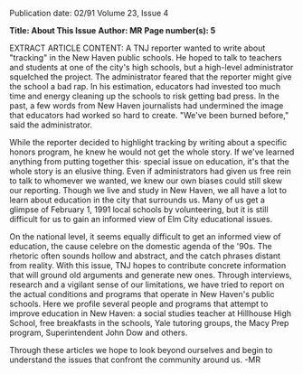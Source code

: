 Publication date: 02/91
Volume 23, Issue 4

**Title: About This Issue**
**Author: MR**
**Page number(s): 5**

EXTRACT ARTICLE CONTENT:
A TNJ reporter wanted to write about 
"tracking" in the New Haven public schools. 
He hoped to talk to teachers and students at 
one of the city's high schools, but a high-level 
administrator squelched the project. The 
administrator feared that the reporter might 
give the school a bad rap. In his estimation, 
educators had invested too much time and 
energy cleaning up the schools to risk getting 
bad press. In the past, a few words from New 
Haven journalists had undermined the image 
that educators had worked so hard to create. 
"We've been burned before," said the 
administrator. 

While the reporter decided to highlight 
tracking by writing about a specific honors 
program, he knew he would not get the whole 
story. If we've learned anything from putting 
together this· special issue on education, it's 
that the whole story is an elusive thing. Even 
if administrators had given us free rein to talk 
to whomever we wanted, we knew our own 
biases could still skew our reporting. Though 
we live and study in New Haven, we all have 
a lot to learn about education in the city that 
surrounds us. Many of us get a glimpse of
February 1, 1991 
local schools by volunteering, but it is still 
difficult for us to gain an informed view of 
Elm City educational issues. 

On the national level, it seems equally 
difficult to get an informed view of education, 
the cause celebre on the domestic agenda of the 
'90s. The rhetoric often sounds hollow and 
abstract, and the catch phrases distant from 
reality. With this issue, TNJ 
hopes to 
contribute concrete information that will 
ground old arguments and generate new ones. 
Through interviews, research and a vigilant 
sense of our limitations, we have tried to 
report on the actual conditions and programs 
that operate in New Haven's public schools. 
Here we profile several people and programs 
that attempt to improve education in New 
Haven: a social studies teacher at Hillhouse 
High School, free breakfasts in the schools, 
Yale tutoring groups, the Macy Prep program, 
Superintendent John Dow and others. 

Through these articles we hope to look beyond 
ourselves and begin to understand the issues 
that confront the community around us. 
-MR